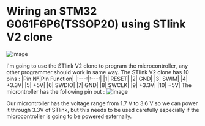 # Wiring an STM32 G061F6P6(TSSOP20) using STlink V2 clone
![image](https://github.com/user-attachments/assets/25eb72fc-86b9-43b3-acb7-3cee7a94a600)

I'm going to use the STlink V2 clone to program the microcontroller, any other programmer should work in same way.
The STlink V2 clone has 10 pins : 
|Pin N°|Pin Function|
|:---:|:---:|
|1| RESET|
|2| GND|
|3| SWIM|
|4| +3.3V|
|5| +5V|
|6| SWDIO|
|7| GND|
|8| SWCLK|
|9| +3.3V|
|10| +5V|
The microntroller has the following pin out : 
![image](https://github.com/user-attachments/assets/99e4d364-efce-471a-b7d3-4f58dbd48f90)

Our microntroller has the voltage range from 1.7 V to 3.6 V so we can power it through 3.3V of STlink, but this needs to be used carefully especially if the microcontroller is going to be powered externally.
